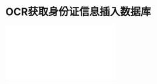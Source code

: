 # OCR获取身份证信息插入数据库

<iframe src="//player.bilibili.com/player.html?aid=374073589&bvid=BV1io4y1d7MQ&cid=294322820&page=1" scrolling="no" border="0" frameborder="no" framespacing="0" allowfullscreen="true"> </iframe>

